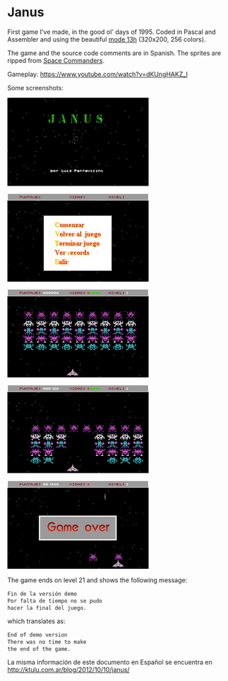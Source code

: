 Janus
=====

First game I've made, in the good ol' days of 1995.
Coded in Pascal and Assembler and using the beautiful [mode 13h](http://en.wikipedia.org/wiki/Mode_13h) (320x200, 256 colors).

The game and the source code comments are in Spanish. The sprites are ripped from [Space Commanders](http://en.wikipedia.org/wiki/Space_Commanders).

Gameplay: https://www.youtube.com/watch?v=dKUngHAKZ_I

Some screenshots:

![Screenshot](screenshots/janus_000.png)

![Screenshot](screenshots/janus_001.png)

![Screenshot](screenshots/janus_002.png)

![Screenshot](screenshots/janus_003.png)

![Screenshot](screenshots/janus_005.png)


The game ends on level 21 and shows the following message:

    Fin de la versión demo
    Por falta de tiempo no se pudo
    hacer la final del juego.

which translates as:

    End of demo version
    There was no time to make
    the end of the game.


La misma información de este documento en Español se encuentra en http://ktulu.com.ar/blog/2012/10/10/janus/
